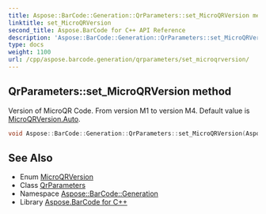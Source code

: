 ```yaml
---
title: Aspose::BarCode::Generation::QrParameters::set_MicroQRVersion method
linktitle: set_MicroQRVersion
second_title: Aspose.BarCode for C++ API Reference
description: 'Aspose::BarCode::Generation::QrParameters::set_MicroQRVersion method. Version of MicroQR Code. From version M1 to version M4. Default value is MicroQRVersion.Auto in C++.'
type: docs
weight: 1100
url: /cpp/aspose.barcode.generation/qrparameters/set_microqrversion/
---
```

## QrParameters::set_MicroQRVersion method


Version of MicroQR Code. From version M1 to version M4. Default value is [MicroQRVersion.Auto](../../microqrversion/).

```cpp
void Aspose::BarCode::Generation::QrParameters::set_MicroQRVersion(Aspose::BarCode::Generation::MicroQRVersion value)
```

## See Also

* Enum [MicroQRVersion](../../microqrversion/)
* Class [QrParameters](../)
* Namespace [Aspose::BarCode::Generation](../../)
* Library [Aspose.BarCode for C++](../../../)
